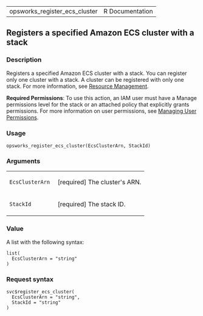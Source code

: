 <table style="width: 100%;">
<tbody>
<tr class="odd">
<td>opsworks_register_ecs_cluster</td>
<td style="text-align: right;">R Documentation</td>
</tr>
</tbody>
</table>

## Registers a specified Amazon ECS cluster with a stack

### Description

Registers a specified Amazon ECS cluster with a stack. You can register
only one cluster with a stack. A cluster can be registered with only one
stack. For more information, see [Resource
Management](https://docs.aws.amazon.com/opsworks/latest/userguide/workinglayers-ecscluster.html).

**Required Permissions**: To use this action, an IAM user must have a
Manage permissions level for the stack or an attached policy that
explicitly grants permissions. For more information on user permissions,
see [Managing User
Permissions](https://docs.aws.amazon.com/opsworks/latest/userguide/opsworks-security-users.html).

### Usage

    opsworks_register_ecs_cluster(EcsClusterArn, StackId)

### Arguments

<table>
<colgroup>
<col style="width: 35%" />
<col style="width: 65%" />
</colgroup>
<tbody>
<tr class="odd">
<td><code
id="opsworks_register_ecs_cluster_:_EcsClusterArn">EcsClusterArn</code></td>
<td><p>[required] The cluster's ARN.</p></td>
</tr>
<tr class="even">
<td><code
id="opsworks_register_ecs_cluster_:_StackId">StackId</code></td>
<td><p>[required] The stack ID.</p></td>
</tr>
</tbody>
</table>

### Value

A list with the following syntax:

    list(
      EcsClusterArn = "string"
    )

### Request syntax

    svc$register_ecs_cluster(
      EcsClusterArn = "string",
      StackId = "string"
    )
